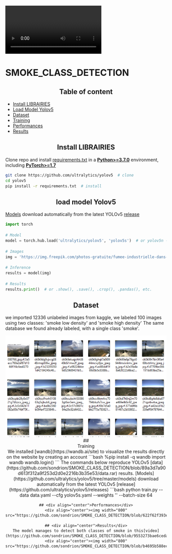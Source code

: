 ![This figure shows different types of videos](https://github.com/sondrion/SMOKE_CLASS_DETECTION/blob/fa411b431fc188fabaa96eb7a24b291f4e111131/smoke.mp4)
# SMOKE_CLASS_DETECTION
## <div align="center">Table of content</div>
- [Install LIBRAIRIES](#Install-LIBRAIRIES)
- [Load Model Yolov5](#Load-Model-Yolov5)
- [Dataset](#dataset)
- [Training](#Training)
- [Performances](#Performances)
- [Results](#Results)
## <div align="center">Install LIBRAIRIES</div>
Clone repo and install [requirements.txt](https://github.com/ultralytics/yolov5/blob/master/requirements.txt) in a
[**Python>=3.7.0**](https://www.python.org/) environment, including
[**PyTorch>=1.7**](https://pytorch.org/get-started/locally/)
```bash
git clone https://github.com/ultralytics/yolov5  # clone
cd yolov5
pip install -r requirements.txt  # install
```
## <div align="center">load model Yolov5</div>
[Models](https://github.com/ultralytics/yolov5/tree/master/models) download automatically from the latest
YOLOv5 [release](https://github.com/ultralytics/yolov5/releases)
```python
import torch

# Model
model = torch.hub.load('ultralytics/yolov5', 'yolov5s')  # or yolov5n - yolov5x6, custom

# Images
img = 'https://img.freepik.com/photos-gratuite/fumee-industrielle-dans-atmosphere_33799-3042.jpg?w=1380'  # or file, Path, PIL, OpenCV, numpy, list

# Inference
results = model(img)

# Results
results.print()  # or .show(), .save(), .crop(), .pandas(), etc.
```
## <div align="center">Dataset</div>
we imported 12336 unlabeled images from kaggle, we labeled 100 images using two classes: 'smoke low density' and 'smoke high density'
The same database we found already labeled, with a single class 'smoke'.
<div align="center"><img width="800" src="https://github.com/sondrion/SMOKE_CLASS_DETECTION/blob/186b0cfe7133dd80eddd7a8cb64eaa3753707aa1/photo.PNG">
## <div align="center">Training</div>
We installed [wandb](https://wandb.ai/site) to visualize the results directly on the website by creating an account
```bash
%pip install -q wandb
import wandb
wandb.login()
```
The commands below reproduce YOLOv5 [data](https://github.com/sondrion/SMOKE_CLASS_DETECTION/blob/89a3d7a90d613f312a9f253d2d0e2216b3b35e53/data.rar)
results. [Models](https://github.com/ultralytics/yolov5/tree/master/models) download automatically from the latest
YOLOv5 [release](https://github.com/ultralytics/yolov5/releases)
```bash
python train.py --data data.yaml --cfg yolov5s.yaml --weights '' --batch-size 64

```
## <div align="center">Performances</div>
<div align="center"><img width="800" src="https://github.com/sondrion/SMOKE_CLASS_DETECTION/blob/622f62f393e4c62ec533a105576de0ac4dcecae7/metric.PNG">

## <div align="center">Results</div>
The model manages to detect both classes of smoke in this[video](https://github.com/sondrion/SMOKE_CLASS_DETECTION/blob/9553273bae6ceda5cf21e27cf2d4eef7009f08ce/smoke.mp4)
<div align="center"><img width="800" src="https://github.com/sondrion/SMOKE_CLASS_DETECTION/blob/b4695b588ec7262c9af57579fab57f31383f511d/detection.PNG">















